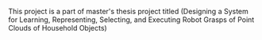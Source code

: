 This project is a part of master's thesis project titled (Designing a System for Learning, Representing, Selecting, and Executing Robot Grasps of Point Clouds of Household Objects)
